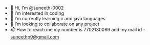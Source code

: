 - 👋 Hi, I’m @suneeth-0002
- 👀 I’m interested in coding 
- 🌱 I’m currently learning c and java languages
- 💞️ I’m looking to collaborate on any project
- 📫 How to reach me my number is 7702130089 and my mail id - suneethp9@gmail.com

<!---
suneeth-0002/suneeth-0002 is a ✨ special ✨ repository because its `README.md` (this file) appears on your GitHub profile.
You can click the Preview link to take a look at your changes.
--->
